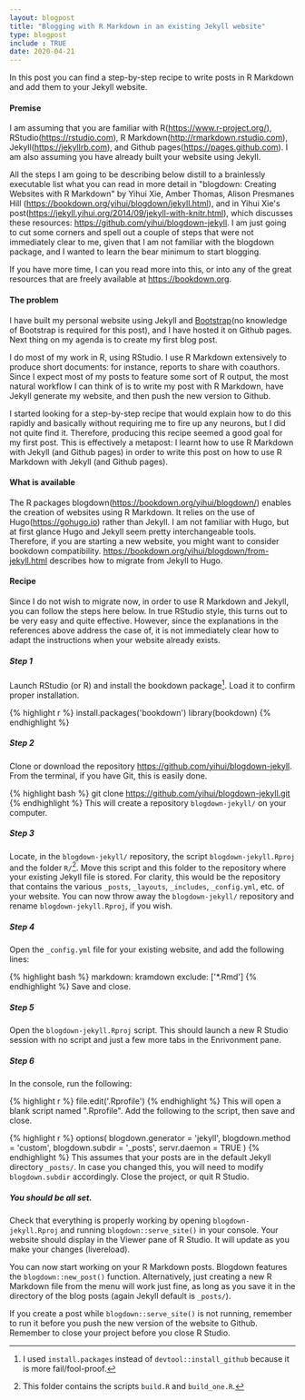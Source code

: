 ```yaml
---
layout: blogpost
title: "Blogging with R Markdown in an existing Jekyll website"
type: blogpost
include : TRUE
date: 2020-04-21
---
```




In this post you can find a step-by-step recipe to write posts in R Markdown and add them to your Jekyll website.


#### Premise

I am assuming that you are familiar with R(<https://www.r-project.org/>), RStudio(<https://rstudio.com>), R Markdown(<http://rmarkdown.rstudio.com>), Jekyll(<https://jekyllrb.com>), and Github pages(<https://pages.github.com>). I am also assuming you have already built your website using Jekyll.

All the steps I am going to be describing below distill to a brainlessly executable list what you can read in more detail in "blogdown: Creating Websites with R Markdown" by Yihui Xie, Amber Thomas, Alison Presmanes Hill (<https://bookdown.org/yihui/blogdown/jekyll.html>), and in Yihui Xie's post(<https://jekyll.yihui.org/2014/09/jekyll-with-knitr.html>), which discusses these resources: <https://github.com/yihui/blogdown-jekyll>.
I am just going to cut some corners and spell out a couple of steps that were not immediately clear to me, given that I am not familiar with the blogdown package, and I wanted to learn the bear minimum to start blogging.

If you have more time, I can you read more into this, or into any of the great resources that are freely available at <https://bookdown.org>.


#### The problem

I have built my personal website using Jekyll and [Bootstrap](https://getbootstrap.com)(no knowledge of Bootstrap is required for this post), and I have hosted it on Github pages.
Next thing on my agenda is to create my first blog post.

I do most of my work in R, using RStudio. I use R Markdown extensively to produce short documents: for instance, reports to share with coauthors.
Since I expect most of my posts to feature some sort of R output, the most natural workflow I can think of is to write my post with R Markdown, have Jekyll generate my website, and then push the new version to Github.

I started looking for a step-by-step recipe that would explain how to do this rapidly and basically without requiring me to fire up any neurons, but I did not quite find it.
Therefore, producing this recipe seemed a good goal for my first post.
This is effectively a metapost: I learnt how to use R Markdown with Jekyll (and Github pages) in order to write this post on how to use R Markdown with Jekyll (and Github pages).


#### What is available

The R packages blogdown(<https://bookdown.org/yihui/blogdown/>) enables the creation of websites using R Markdown. It relies on the use of Hugo(<https://gohugo.io>) rather than Jekyll. I am not familiar with Hugo, but at first glance Hugo and Jekyll seem pretty interchangeable tools. Therefore, if you are starting a new website, you might want to consider bookdown compatibility. <https://bookdown.org/yihui/blogdown/from-jekyll.html> describes how to migrate from Jekyll to Hugo.


#### Recipe

Since I do not wish to migrate now, in order to use R Markdown and Jekyll, you can follow the steps here below.
In true RStudio style, this turns out to be very easy and quite effective.
However, since the explanations in the references above address the case of, it is not immediately clear how to adapt the instructions when your website already exists.

##### Step 1
Launch RStudio (or R) and install the bookdown package[^1]. Load it to confirm proper installation.

{% highlight r %}
install.packages('bookdown')
library(bookdown)
{% endhighlight %}

[^1]: I used `install.packages` instead of `devtool::install_github` because it is more fail/fool-proof.

##### Step 2
Clone or download the repository <https://github.com/yihui/blogdown-jekyll>. From the terminal, if you have Git, this is easily done.

{% highlight bash %}
git clone https://github.com/yihui/blogdown-jekyll.git
{% endhighlight %}
This will create a repository `blogdown-jekyll/` on your computer.

##### Step 3
Locate, in the `blogdown-jekyll/` repository, the script `blogdown-jekyll.Rproj` and the folder `R/`[^2]. Move this script and this folder to the repository where your existing Jekyll file is stored. For clarity, this would be the repository that contains the various `_posts`, `_layouts`, `_includes`, `_config.yml`, etc. of your website. You can now throw away the `blogdown-jekyll/` repository and rename `blogdown-jekyll.Rproj`, if you wish.

[^2]: This folder contains the scripts `build.R` and `build_one.R`.

##### Step 4
Open the `_config.yml` file for your existing website, and add the following lines:

{% highlight bash %}
markdown: kramdown
exclude: ['*.Rmd']
{% endhighlight %}
Save and close.

##### Step 5
Open the `blogdown-jekyll.Rproj` script. This should launch a new R Studio session with no script and just a few more tabs in the Enrivonment pane.

##### Step 6
In the console, run the following:

{% highlight r %}
file.edit('.Rprofile')
{% endhighlight %}
This will open a blank script named ".Rprofile". Add the following to the script, then save and close.

{% highlight r %}
options(
  blogdown.generator = 'jekyll',
  blogdown.method = 'custom',
  blogdown.subdir = '_posts',
  servr.daemon = TRUE
)
{% endhighlight %}
This assumes that your posts are in the default Jekyll directory `_posts/`. In case you changed this, you will need to modify `blogdown.subdir` accordingly.
Close the project, or quit R Studio.

##### You should be all set.
Check that everything is properly working by opening `blogdown-jekyll.Rproj`  and running `blogdown::serve_site()` in your console.
Your website should display in the Viewer pane of R Studio.
It will update as you make your changes (livereload).

You can now start working on your R Markdown posts.
Blogdown features the `blogdown::new_post()` function.
Alternatively, just creating a new R Markdown file from the menu will work just fine, as long as you save it in the directory of the blog posts (again Jekyll default is `_posts/`).

If you create a post while `blogdown::serve_site()` is not running, remember to run it before you push the new version of the website to Github.
Remember to close your project before you close R Studio.


<!-- ## My personal touch -->
